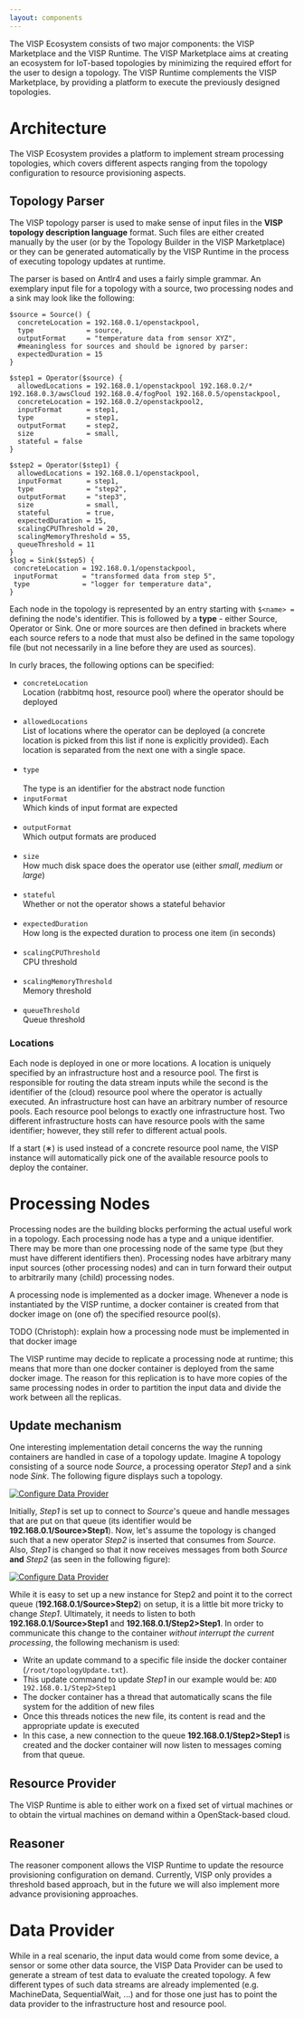 ```yaml
---
layout: components
---
```


The VISP Ecosystem consists of two major components: the VISP Marketplace and the VISP Runtime. The VISP Marketplace aims at creating an ecosystem for IoT-based topologies by minimizing the required effort for the user to design a topology. The VISP Runtime complements the VISP Marketplace, by providing a platform to execute the previously designed topologies.

# Architecture
The VISP Ecosystem provides a platform to implement stream processing topologies, which covers different aspects ranging from the topology configuration to resource provisioning aspects.

## Topology Parser

The VISP topology parser is used to make sense of input files in the **VISP topology description language** format. Such files are either created manually by the user (or by the Topology Builder in the VISP Marketplace) or they can be generated automatically by the VISP Runtime in the process of executing topology updates at runtime.

The parser is based on Antlr4 and uses a fairly simple grammar. An exemplary input file for a topology with a source, two processing nodes and a sink may look like the following:

```
$source = Source() {
  concreteLocation = 192.168.0.1/openstackpool,
  type             = source,
  outputFormat     = "temperature data from sensor XYZ",
  #meaningless for sources and should be ignored by parser:
  expectedDuration = 15
}

$step1 = Operator($source) {
  allowedLocations = 192.168.0.1/openstackpool 192.168.0.2/* 192.168.0.3/awsCloud 192.168.0.4/fogPool 192.168.0.5/openstackpool,
  concreteLocation = 192.168.0.2/openstackpool2,
  inputFormat      = step1,
  type             = step1,
  outputFormat     = step2,
  size             = small,
  stateful = false
}

$step2 = Operator($step1) {
  allowedLocations = 192.168.0.1/openstackpool,
  inputFormat      = step1,
  type             = "step2",
  outputFormat     = "step3",
  size             = small,
  stateful         = true,
  expectedDuration = 15,
  scalingCPUThreshold = 20,
  scalingMemoryThreshold = 55,
  queueThreshold = 11
}
$log = Sink($step5) {
 concreteLocation = 192.168.0.1/openstackpool,
 inputFormat      = "transformed data from step 5",
 type             = "logger for temperature data",
}
```

Each node in the topology is represented by an entry starting with `$<name> =` defining the node's identifier.
This is followed by a **type** - either Source, Operator or Sink. One or more sources are then defined in brackets where each source refers to a node that must also be defined in the same topology file (but not necessarily in a line before they are used as sources).

In curly braces, the following options can be specified:

* `concreteLocation`<br />
Location (rabbitmq host, resource pool) where the operator should be deployed<br /><br />
* `allowedLocations`<br />
List of locations where the operator can be deployed (a concrete location is picked from this list if none is explicitly provided). Each location is separated from the next one with a single space. <br /><br />
* `type`<br />
<br />The type is an identifier for the abstract node function<br />
* `inputFormat`<br />
Which kinds of input format are expected<br /><br />
* `outputFormat`<br />
Which output formats are produced<br /><br />
* `size`<br />
How much disk space does the operator use (either *small*, *medium* or *large*)<br /><br />
* `stateful`<br />
Whether or not the operator shows a stateful behavior<br /><br />
* `expectedDuration`<br />
How long is the expected duration to process one item (in seconds)
<br /><br />
* `scalingCPUThreshold`<br />
CPU threshold
<br /><br />
* `scalingMemoryThreshold`<br />
Memory threshold
<br /><br />
* `queueThreshold`<br />
Queue threshold

### Locations

Each node is deployed in one or more locations. A location is uniquely specified by an infrastructure host and a resource pool. The first is responsible for routing the data stream inputs while the second is the identifier of the (cloud) resource pool where the operator is actually executed. An infrastructure host can have an arbitrary number of resource pools. Each resource pool belongs to exactly one infrastructure host. Two different infrastructure hosts can have resource pools with the same identifier; however, they still refer to different actual pools.

If a start (&lowast;) is used instead of a concrete resource pool name, the VISP instance will automatically pick one of the available resource pools to deploy the container.


# Processing Nodes

Processing nodes are the building blocks performing the actual useful work in a topology. Each processing node has a type and a unique identifier. There may be more than one processing node of the same type (but they must have different identifiers then). Processing nodes have arbitrary many input sources (other processing nodes) and can in turn forward their output to arbitrarily many (child) processing nodes.

A processing node is implemented as a docker image. Whenever a node is instantiated by the VISP runtime, a docker container is created from that docker image on (one of) the specified resource pool(s).

TODO (Christoph): explain how a processing node must be implemented in that docker image

The VISP runtime may decide to replicate a processing node at runtime; this means that more than one docker container is deployed from the same docker image. The reason for this replication is to have more copies of the same processing nodes in order to partition the input data and divide the work between all the replicas.

## Update mechanism

One interesting implementation detail concerns the way the running containers are handled in case of a topology update. Imagine A topology consisting of a source node *Source*, a processing operator *Step1* and a sink node *Sink*. The following figure displays such a topology.

<div class="screenshot-holder">
<a href="img/quickstart/topology_example1.png" data-title="Configure Data Provider" data-toggle="lightbox"><img class="img-responsive" src="img/quickstart/topology_example1.png" alt="Configure Data Provider"></a>
<a class="mask" href="img/quickstart/topology_example1.png" data-title="Configure Data Provider" data-toggle="lightbox"><i class="icon fa fa-search-plus"></i></a>
</div>

Initially, *Step1* is set up to connect to *Source*'s queue and handle messages that are put on that queue (its identifier would be **192.168.0.1/Source>Step1**). Now, let's assume the topology is changed such that a new operator *Step2* is inserted that consumes from *Source*. Also, *Step1* is changed so that it now receives messages from both *Source* **and** *Step2* (as seen in the following figure):

<div class="screenshot-holder">
<a href="img/quickstart/topology_example2.png" data-title="Configure Data Provider" data-toggle="lightbox"><img class="img-responsive" src="img/quickstart/topology_example2.png" alt="Configure Data Provider"></a>
<a class="mask" href="img/quickstart/topology_example2.png" data-title="Configure Data Provider" data-toggle="lightbox"><i class="icon fa fa-search-plus"></i></a>
</div>

While it is easy to set up a new instance for Step2 and point it to the correct queue (**192.168.0.1/Source>Step2**) on setup, it is a little bit more tricky to change *Step1*. Ultimately, it needs to listen to both **192.168.0.1/Source>Step1** and **192.168.0.1/Step2>Step1**. In order to communicate this change to the container *without interrupt the current processing*, the following mechanism is used:

* Write an update command to a specific file inside the docker container (<code>/root/topologyUpdate.txt</code>).
* This update command to update *Step1* in our example would be: <code>ADD 192.168.0.1/Step2>Step1</code>
* The docker container has a thread that automatically scans the file system for the addition of new files
* Once this threads notices the new file, its content is read and the appropriate update is executed
* In this case, a new connection to the queue **192.168.0.1/Step2>Step1** is created and the docker container will now listen to messages coming from that queue.



## Resource Provider

The VISP Runtime is able to either work on a fixed set of virtual machines or to obtain the virtual machines on demand within a OpenStack-based cloud.

## Reasoner

The reasoner component allows the VISP Runtime to update the resource provisioning configuration on demand. 
Currently, VISP only provides a threshold based approach, but in the future we will also implement more advance provisioning approaches.


# Data Provider

While in a real scenario, the input data would come from some device, a sensor or some other data source, the VISP Data Provider can be used to generate a stream of test data to evaluate the created topology. A few different types of such data streams are already implemented (e.g. MachineData, SequentialWait, ...) and for those one just has to point the data provider to the infrastructure host and resource pool.


